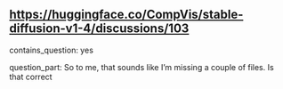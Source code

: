 ## https://huggingface.co/CompVis/stable-diffusion-v1-4/discussions/103

contains_question: yes

question_part: So to me, that sounds like I’m missing a couple of files. Is that correct
